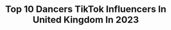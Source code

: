 ---
title: Top 10 Dancers TikTok Influencers In United Kingdom In 2023
description: >-
  Find top dancers TikTok influencers in United Kingdom in 2023. Most popular hashtags: #fyp #duet #dancer.
platform: TikTok
hits: 221
text_top: Identify the best TikTok accounts on inBeat.
text_bottom: Our database holds 221 TikTok influencers like this in United Kingdom for you to connect with.
profiles:
  - username: "sahfy_"
    fullname: >-
      SAHFY
    bio: >-
      Music Artist and Dancer 🌴 Spread peace not war🎤❤️ Soca/dancehall lover 🇬🇧
    location: "United Kingdom"
    followers: 4987
    engagement: 2229
    commentsToLikes: 0.584508
    id: ckbb5wo6cw3690j23y1712u5r
    verified: false
    hashtags: "#duet, #bellydance, #sahfy, #waistline"
  - username: "asian_reign"
    fullname: >-
      reign 
    bio: >-
      🇵🇭🇬🇧 19 he/him artist/dancer pls check out linktree for BLM links/donations
    location: "United Kingdom"
    followers: 167400
    engagement: 1635
    commentsToLikes: 0.025579
    id: ck8se1k9hhvj50j78uko4l8nr
    verified: false
    hashtags: "#permissiontodance, #fever, #fyp, #pinoytiktok"
  - username: "therealhanzz"
    fullname: >-
      Hanz
    bio: >-
      DANCER SUBSCRIBE TO MY YOUTUBE👆 Queen of shadow ban😕. 🇯🇵 x 🇯🇪 x 🇮🇹
    location: "United Kingdom"
    followers: 16600
    engagement: 2350
    commentsToLikes: 0.080025
    id: ckdc7q9abhuqm0j238xzti6qk
    verified: false
    hashtags: "#fyp, #viral, #foryou, #berightbackworld"
  - username: "kishon_rob"
    fullname: >-
      Kishon
    bio: >-
      18 | I dance :) British dancer 🇬🇧 10.6k?
    location: "United Kingdom"
    followers: 10500
    engagement: 2004
    commentsToLikes: 0.080019
    id: ckdntuzzvm6y50j23klrc1vvw
    verified: false
    hashtags: "#freestyle, #dancer, #dancing, #fyp"
  - username: "huwforpm2054"
    fullname: >-
      Huw Vicary🌹
    bio: >-
      Professional dancer Sometimes get political He/Him
    location: "United Kingdom"
    followers: 31000
    engagement: 1444
    commentsToLikes: 0.136522
    id: ck9fi3zgb8ydf0j78l1bn07gd
    verified: false
    hashtags: "#labour, #keirstarmer, #foryoupage, #fyp"
  - username: "spartaneck"
    fullname: >-
      Spartan Eck
    bio: >-
      Professional fortnite dancer
    location: "United Kingdom"
    followers: 365000
    engagement: 1042
    commentsToLikes: 0.081920
    id: ck8aec45pbqaj0j78vwxrp978
    verified: false
    hashtags: "#duet, #pfd, #stitch"
  - username: "georgiae2342"
    fullname: >-
      Georgia Evans
    bio: >-
      Singer, dancer, actress 20 Christ follower
    location: "United Kingdom"
    followers: 166700
    engagement: 1507
    commentsToLikes: 0.024558
    id: ck9epn8jrtc7m0j78dbb4t1y2
    verified: false
    hashtags: "#duet, #raybanelevatordance, #berightbackworld, #britsmover"
  - username: "jojodance3011"
    fullname: >-
      Joleigh❤Dance
    bio: >-
      19🥂 Dancer sc- itsjojo_2019
    location: "United Kingdom"
    followers: 3317
    engagement: 2041
    commentsToLikes: 0.026732
    id: ck8adcy9w58ny0j788lnsbn81
    verified: false
    hashtags: "#mum, #fyp, #tiktoktraditions, #bossit2021"
  - username: "sophiaealexis"
    fullname: >-
      Sophia Alexis
    bio: >-
      It’s been abit over a year Dancer/Actress 💫 enquires: sophiaelias@icloud.com
    location: "United Kingdom"
    followers: 12600
    engagement: 1258
    commentsToLikes: 0.063986
    id: ckai6c4grviwb0i78gk9xl28z
    verified: false
    hashtags: "#donthatemecuzyouaintme, #notreallypsycho, #collab, #rodialbeauty"
  - username: "sarahjaneunderwood"
    fullname: >-
      Sarah Underwood
    bio: >-
      Over 30, Dr of Chiropractic, dancer ✨ Be Kind ✨
    location: "United Kingdom"
    followers: 255100
    engagement: 966
    commentsToLikes: 0.119810
    id: ckc3e1kjdzcw70j23hskaeaf6
    verified: false
    hashtags: "#lipsync, #parentsoftiktok, #husbandandwife, #dadsoftiktok"
---